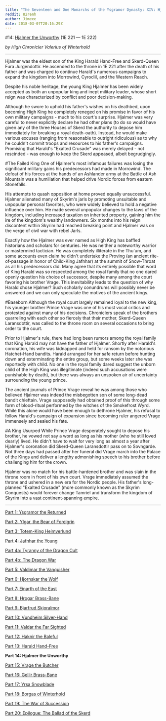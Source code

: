 ```yaml
---
title: "The Seventeen and One Monarchs of the Ysgramor Dynasty: XIV: Hjalmer the Unworthy"
reddit: 82renh
author: Jimeee
date: 2018-03-07T20:16:29Z
---
```


#14: [Hjalmer the Unworthy](http://images.uesp.net//8/83/User-Jimeee-Banner-Hjalmer.png) (1E 221 — 1E 222)

*by High Chronicler Valerius of Winterhold*

---
Hjalmer was the eldest son of the King Harald Hand-Free and Skerd-Queen Fura Jurgendottir. He ascended to the throne in 1E 221 after the death of his father and was charged to continue Harald's numerous campaigns to expand the kingdom into Morrowind, Cyrodiil, and the Western Reach.

Despite his noble heritage, the young King Hjalmer has been widely accepted as both an unpopular king and inept military leader, whose short reign was characterized by conflict and poor decision-making.

Although he swore to uphold his father's wishes on his deathbed, upon becoming High King he completely reneged on his promise in favor of his own military campaigns - much to his court's surprise. Hjalmer was very careful to never explicitly declare he had other plans (to do so would have given any of the three Houses of Skerd the authority to depose him immediately for breaking a royal death-oath). Instead, he would make various excuses (ranging from reasonable to outright ridiculous) as to why he couldn't commit troops and resources to his father's campaigns. Promising that Harald's "Exalted Crusade" was merely delayed - not rescinded - was enough to keep the Skerd appeased, albeit begrudgingly.

#The Failed King
One of Hjalmer's most infamous failures was losing the significant military gains his predecessors had made in Morrowind. The defeat of his forces at the hands of an Ashlander army at the Battle of Ash Mountain was a humiliation that helped drive Nordic forces from eastern Stonefalls.

His attempts to quash opposition at home proved equally unsuccessful. Hjalmer alienated many of Skyrim's jarls by promoting unsuitable and unpopular personal favorites, who were widely believed to hold a negative influence over him. He made several unpopular changes to the laws of the kingdom, including increased taxation on inherited property, gaining him the ire of the kingdom's wealthy landowners. Six months into his reign discontent within Skyrim had reached breaking point and Hjalmer was on the verge of civil war with rebel Jarls. 

Exactly how the Hjalmer was ever named as High King has baffled historians and scholars for centuries. He was neither a noteworthy warrior or mastermind tactician. He was completely illiterate in the Thu'um, and some accounts even claim he didn't undertake the Proving (an ancient rite-of-passage in honor of Child-King Jafnhar) at the summit of Snow-Throat as all his predecessors did. Many agree that its entirely possible that word of King Harald was so respected among the royal family that no one dared openly question his choice of successor, despite many among the court favoring his brother Vrage. This inevitability leads to the question of why Harald chose Hjalmer? Such scholarly conundrums will possibly never be answered and we can only speculate the motives of the ancient kings.

#Baseborn
Although the royal court largely remained loyal to the new king, his younger brother Prince Vrage was one of his most vocal critics and protested against many of his decisions. Chroniclers speak of the brothers quarreling with each other so fiercely that their mother, Skerd-Queen Laransdottir, was called to the throne room on several occasions to bring order to the court. 

Prior to Hjalmer's rule, there had long been rumors among the royal family that King Harald may not have the father of Hjalmer. Shortly after Harald's coronation, his wife was kidnapped and held for ransom by the notorious Hatchet-Hand bandits. Harald arranged for her safe return before hunting down and exterminating the entire group, but some weeks later she was reportedly with child. No one in the royal family dared suggest the unborn child of the High King was illegitimate (indeed such accusations were punishable by death), but there was always an unspoken air of uncertainty surrounding the young prince. 

The ancient journals of Prince Vrage reveal he was among those who believed Hjalmer was indeed the misbegotten son of some long-dead bandit chieftain. Vrage supposedly had obtained proof of this through some form of blood-ritual performed by the witches of the Smokefrost Wyrd. While this alone would have been enough to dethrone Hjalmer, his refusal to follow Harald's campaign of expansion since becoming ruler angered Vrage immensely and sealed his fate. 

#A King Usurped 
While Prince Vrage desperately sought to depose his brother, he vowed not say a word as long as his mother (who he still loved dearly) lived. He didn't have to wait for very long as almost a year after Hjalmer's coronation did Skerd-Queen Laransdottir pass on to Sovngarde. Not three days had passed after her funeral did Vrage march into the Palace of the Kings and deliver a lengthy admonishing speech to his brother before challenging him for the crown.

Hjalmer was no match for his battle-hardened brother and was slain in the throne room in front of his own court. Vrage immediately assumed the throne and ushered in a new era for the Nordic people. His father's long-planned "Exalted Crusade" (more commonly known as the Skyrim Conquests) would forever change Tamriel and transform the kingdom of Skyrim into a vast continent-spanning empire.

---
[Part 1: Ysgramor the Returned](https://redd.it/7oy7ew)

[Part 2: Ylgar, the Bear of Forelgrin](https://redd.it/7p6k5h)

[Part 3: Totem-King Heimverlund](https://redd.it/7peju9)

[Part 4: Jafnhar the Young](https://redd.it/7pn9i5)

[Part 4a: Tyranny of the Dragon Cult](https://redd.it/7pvz3c)

[Part 4b: The Dragon War](https://redd.it/7qj1oh)

[Part 5: Valdimar the Vanquisher](https://redd.it/7qs6vm)

[Part 6: Hjornskar the Wolf](https://redd.it/7r088c)

[Part 7: Einarth of the East](https://redd.it/7r9vfv)

[Part 8: Hrogar Brass-Bane](https://redd.it/7ri9vn)

[Part 9: Bjarfrud Skjoralmor](https://redd.it/7siqyt)

[Part 10: Vundheim Silver-Hand](https://redd.it/7ttg7c)

[Part 11: Valdar the Far Sighted](https://redd.it/7ui737)

[Part 12: Haknir the Baleful](https://redd.it/7zfxul)

[Part 13: Harald Hand-Free](https://redd.it/8191nw)

**Part 14: Hjalmer the Unworthy**

[Part 15: Vrage the Butcher](https://redd.it/89u5f7)

[Part 16: Gellir Brass-Bane](https://redd.it/8dnuin)

[Part 17: Yrsa Snowblade](https://redd.it/8grtop)

[Part 18: Borgas of Winterhold](https://redd.it/8jqcwv)

[Part 19: The War of Succession](https://redd.it/8k3apu)

[Part 20: Epilogue: The Ballad of the Skerd](https://redd.it/8kdcwy)
